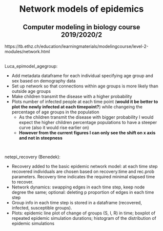<center> <h1> Network models of epidemics </h1> </center>
<center> <h2> Computer modeling in biology course 2019/2020/2 </h2> </center>
https://tb.ethz.ch/education/learningmaterials/modelingcourse/level-2-modules/network.html
<br/><br/>

Luca_epimodel_agegroup:
  - Add metadata dataframe for each individual specifying age group and sex based on demography data
  - Set up network so that connections within age groups is more likely than outside age groups
  - Make children transmit the disease with a higher probability
  - Plots number of infected people at each time point (**would it be better to plot the newly infected at each timepoint?**) while changeing the percentage of age groups in the population
    - As the children transmit the disease with bigger probability I would expect the higher children percentage populations to have a steeper curve (also it would rise earlier on)
    - **However from the current figures I can only see the shift on x axis and not in steepness**
  <br/>
  
netepi_recovery (Benedek):
  - Recovery added to the basic epidemic network model: at each time step recovered individuals are chosen based on               recovery.time and rec.prob parameters. Recovery time indicates the required minimal elapsed time to recover. 
  - Network dynamics: swapping edges in each time step, keep node degree the same; optional: deleting p proportion of edges in each time step  
  - Group info in each time step is stored in a dataframe (recovered, infected, susceptible groups).
  - Plots: epidemic line plot of change of groups (S, I, R) in time; boxplot of repeated epidemic simulation durations; histogram of the distribution of epidemic simulations
  <br/>
